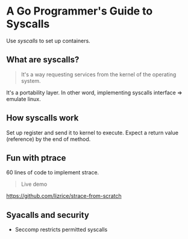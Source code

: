 # A Go Programmer's Guide to Syscalls

Use *syscalls* to set up containers.

## What are syscalls?

> It's a way requesting services from the kernel of the operating system.

It's a portability layer. In other word, implementing syscalls interface =>
emulate linux.

## How syscalls work

Set up register and send it to kernel to execute. Expect a return value (reference)
by the end of method.

## Fun with ptrace

60 lines of code to implement strace.

> Live demo

https://github.com/lizrice/strace-from-scratch

## Syacalls and security

* Seccomp restricts permitted syscalls

